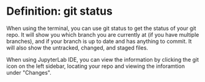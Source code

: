 # Definition: git status
When using the terminal, you can use git status to get the status of your git repo. It will show you which branch you are currently at (if you have multiple branches), and if your branch is up to date and has anything to commit.
It will also show the untracked, changed, and staged files.

When using JupyterLab IDE, you can view the information by clicking the git icon on the left sidebar, locating your repo and viewing the inforamtion under "Changes".